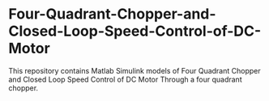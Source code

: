 # Four-Quadrant-Chopper-and-Closed-Loop-Speed-Control-of-DC-Motor
This repository contains Matlab Simulink models of Four Quadrant Chopper and Closed Loop Speed Control of DC Motor Through a four quadrant chopper.
